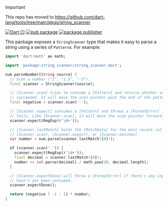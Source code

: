 > [!IMPORTANT]  
> This repo has moved to https://github.com/dart-lang/tools/tree/main/pkgs/string_scanner

[![Dart CI](https://github.com/dart-lang/string_scanner/actions/workflows/test-package.yml/badge.svg)](https://github.com/dart-lang/string_scanner/actions/workflows/test-package.yml)
[![pub package](https://img.shields.io/pub/v/string_scanner.svg)](https://pub.dev/packages/string_scanner)
[![package publisher](https://img.shields.io/pub/publisher/string_scanner.svg)](https://pub.dev/packages/string_scanner/publisher)

This package exposes a `StringScanner` type that makes it easy to parse a string
using a series of `Pattern`s. For example:

```dart
import 'dart:math' as math;

import 'package:string_scanner/string_scanner.dart';

num parseNumber(String source) {
  // Scan a number ("1", "1.5", "-3").
  final scanner = StringScanner(source);

  // [Scanner.scan] tries to consume a [Pattern] and returns whether or not it
  // succeeded. It will move the scan pointer past the end of the pattern.
  final negative = scanner.scan('-');

  // [Scanner.expect] consumes a [Pattern] and throws a [FormatError] if it
  // fails. Like [Scanner.scan], it will move the scan pointer forward.
  scanner.expect(RegExp(r'\d+'));

  // [Scanner.lastMatch] holds the [MatchData] for the most recent call to
  // [Scanner.scan], [Scanner.expect], or [Scanner.matches].
  var number = num.parse(scanner.lastMatch![0]!);

  if (scanner.scan('.')) {
    scanner.expect(RegExp(r'\d+'));
    final decimal = scanner.lastMatch![0]!;
    number += int.parse(decimal) / math.pow(10, decimal.length);
  }

  // [Scanner.expectDone] will throw a [FormatError] if there's any input that
  // hasn't yet been consumed.
  scanner.expectDone();

  return (negative ? -1 : 1) * number;
}
```
